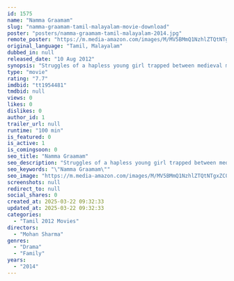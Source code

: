 ```yaml
---
id: 1575
name: "Namma Graamam"
slug: "namma-graamam-tamil-malayalam-movie-download"
poster: "posters/namma-graamam-tamil-malayalam-2014.jpg"
remote_poster: "https://m.media-amazon.com/images/M/MV5BMmQ1NzhlZTQtNTgxZC00NTliLWJkZDktNDg3ZTg5Y2U0ZTRkXkEyXkFqcGdeQXVyMTMzMjUyNA@@._V1_SX300.jpg"
original_language: "Tamil, Malayalam"
dubbed_in: null
released_date: "10 Aug 2012"
synopsis: "Struggles of a hapless young girl trapped between medieval male tyranny and old world obscurantism"
type: "movie"
rating: "7.7"
imdbid: "tt1954481"
tmdbid: null
views: 0
likes: 0
dislikes: 0
author_id: 1
trailer_url: null
runtime: "100 min"
is_featured: 0
is_active: 1
is_comingsoon: 0
seo_title: "Namma Graamam"
seo_description: "Struggles of a hapless young girl trapped between medieval male tyranny and old world obscurantism"
seo_keywords: "\"Namma Graamam\""
seo_image: "https://m.media-amazon.com/images/M/MV5BMmQ1NzhlZTQtNTgxZC00NTliLWJkZDktNDg3ZTg5Y2U0ZTRkXkEyXkFqcGdeQXVyMTMzMjUyNA@@._V1_SX300.jpg"
screenshots: null
redirect_to: null
social_shares: 0
created_at: 2025-03-22 09:32:33
updated_at: 2025-03-22 09:32:33
categories:
  - "Tamil 2012 Movies"
directors:
  - "Mohan Sharma"
genres:
  - "Drama"
  - "Family"
years:
  - "2014"
---
```

